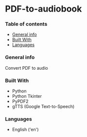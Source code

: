 # PDF-to-audiobook

### Table of contents
* [General info](#general-info)
* [Built With](#build-with)
* [Languages](#languages)


### General info
Convert PDF to audio 

### Built With
- Python
- Python Tkinter
- PyPDF2
- gTTS (Google Text-to-Speech)

### Languages

- English ('en')
